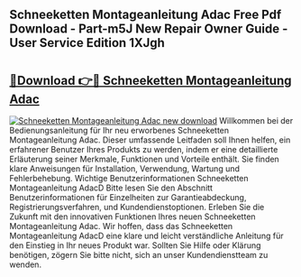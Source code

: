 ## Schneeketten Montageanleitung Adac Free Pdf Download - Part-m5J New Repair Owner Guide - User Service Edition 1XJgh

# <h2><a href="http://df8i6j6.blite.top/?on=Schneeketten+Montageanleitung+Adac">🔗Download 👉🔴 Schneeketten Montageanleitung Adac</a></h2>

[![Schneeketten Montageanleitung Adac new download](https://i.imgur.com/lujVjoI.png)](http://df8i6j6.blite.top/?on=Schneeketten+Montageanleitung+Adac)
Willkommen bei der Bedienungsanleitung für Ihr neu erworbenes Schneeketten Montageanleitung Adac. Dieser umfassende Leitfaden soll Ihnen helfen, ein erfahrener Benutzer Ihres Produkts zu werden, indem er eine detaillierte Erläuterung seiner Merkmale, Funktionen und Vorteile enthält. Sie finden klare Anweisungen für Installation, Verwendung, Wartung und Fehlerbehebung. Wichtige Benutzerinformationen Schneeketten Montageanleitung AdacD Bitte lesen Sie den Abschnitt Benutzerinformationen für Einzelheiten zur Garantieabdeckung, Registrierungsverfahren, und Kundendienstoptionen. Erleben Sie die Zukunft mit den innovativen Funktionen Ihres neuen Schneeketten Montageanleitung Adac. Wir hoffen, dass das Schneeketten Montageanleitung AdacD eine klare und leicht verständliche Anleitung für den Einstieg in Ihr neues Produkt war. Sollten Sie Hilfe oder Klärung benötigen, zögern Sie bitte nicht, sich an unser Kundendienstteam zu wenden.
